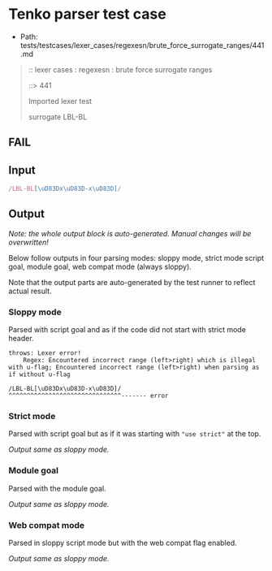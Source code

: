 # Tenko parser test case

- Path: tests/testcases/lexer_cases/regexesn/brute_force_surrogate_ranges/441.md

> :: lexer cases : regexesn : brute force surrogate ranges
>
> ::> 441
>
> Imported lexer test
>
> surrogate LBL-BL

## FAIL

## Input

`````js
/LBL-BL[\uD83Dx\uD83D-x\uD83D]/
`````

## Output

_Note: the whole output block is auto-generated. Manual changes will be overwritten!_

Below follow outputs in four parsing modes: sloppy mode, strict mode script goal, module goal, web compat mode (always sloppy).

Note that the output parts are auto-generated by the test runner to reflect actual result.

### Sloppy mode

Parsed with script goal and as if the code did not start with strict mode header.

`````
throws: Lexer error!
    Regex: Encountered incorrect range (left>right) which is illegal with u-flag; Encountered incorrect range (left>right) when parsing as if without u-flag

/LBL-BL[\uD83Dx\uD83D-x\uD83D]/
^^^^^^^^^^^^^^^^^^^^^^^^^^^^^^^------- error
`````

### Strict mode

Parsed with script goal but as if it was starting with `"use strict"` at the top.

_Output same as sloppy mode._

### Module goal

Parsed with the module goal.

_Output same as sloppy mode._

### Web compat mode

Parsed in sloppy script mode but with the web compat flag enabled.

_Output same as sloppy mode._
